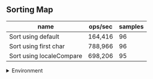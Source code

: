 ## Sorting Map

|name|ops/sec|samples|
|-|-|-|
|Sort using default|164,416|96|
|Sort using first char|788,966|96|
|Sort using localeCompare|698,206|95|


<details>
<summary>Environment</summary>

* __Machine:__ linux x64 | 2 vCPUs | 6.8GB Mem
* __Run:__ Tue Oct 10 2023 21:41:53 GMT+0000 (Coordinated Universal Time)
</details>

<!--
{"environment":{"platform":"linux","arch":"x64","cpus":2,"totalMemory":6.7597503662109375},"benchmarks":"[{\"timeStamp\":1696974102713,\"currentTarget\":{\"0\":{\"name\":\"Sort using default\",\"options\":{\"async\":false,\"defer\":false,\"delay\":0.005,\"initCount\":1,\"maxTime\":5,\"minSamples\":5,\"minTime\":0.05},\"async\":false,\"defer\":false,\"delay\":0.005,\"initCount\":1,\"maxTime\":5,\"minSamples\":5,\"minTime\":0.05,\"id\":1,\"stats\":{\"moe\":2.2845991910746824e-8,\"rme\":0.37562484352001735,\"sem\":1.1656118321809604e-8,\"deviation\":1.1420616907975878e-7,\"mean\":0.000006082130163877018,\"sample\":[0.000006290433308586984,0.000006027411962931761,0.000006031913106270309,0.000006012396083613647,0.000005987720593514419,0.000006012670216584899,0.000006041855809501017,0.000006044296996529855,0.000006407735192054565,0.000006136125762833553,0.00000627041067368673,0.000006031217781500539,0.00000605757951417973,0.000006168243149455546,0.000006265145626420964,0.000006026491204977863,0.0000060136753619719995,0.000006032330740696422,0.000006015697618762714,0.000006008206772765347,0.000006372686011726696,0.000006064818954170157,0.000006033994016991744,0.0000060859871963623314,0.0000061703611343783655,0.000006090893502453033,0.000006092724302979538,0.000006063646404212038,0.00000603571712336963,0.000006050148378604763,0.000006061396673447409,0.0000060605710183080055,0.000006043543017829364,0.000006021908100993179,0.00000603793095608472,0.000006009786286945076,0.000006006411750628216,0.000006011509512983128,0.000006004856288141678,0.000005992578915878904,0.000006012718080650951,0.000006009487136532248,0.000005995558453990667,0.000006013914682302262,0.0000060111623788440826,0.000006009786286945076,0.0000059935960272825174,0.000006044679789398109,0.000005997042359698456,0.0000060686680627019265,0.000006060004427426111,0.000006078229029556061,0.0000064580637788680145,0.000006077642694746919,0.0000060649824099557255,0.000006001213952375254,0.000006014340911810458,0.000006062517290893862,0.000006197246140959675,0.000006019163336125404,0.000006006203900921383,0.000006259123967931076,0.0000060762307047983725,0.0000060303040564795985,0.000006015070958477922,0.000006045764508795023,0.000006745781859518966,0.000006047427904750509,0.000006080562522436281,0.000006078731721909776,0.000006069266363527582,0.0000061507809022376444,0.000006041731841569941,0.0000060415762833552705,0.0000060246918750747875,0.000006060566830202226,0.000006006670575565395,0.000006114989709225798,0.000006006120138805792,0.00000605063479717602,0.000006308975589326313,0.000006078588129711619,0.000006029274859399306,0.000006092983606557377,0.000006120984683498863,0.000006247217422520043,0.0000061147622352518845,0.000006071324638028001,0.000006097135814287424,0.000006065748235012565,0.00000606359423238004,0.000006042246380280004,0.000006067734713413905,0.000006036658130908221,0.000006066920904630848,0.0000060450704798372625],\"variance\":1.3043049055874452e-14},\"times\":{\"cycle\":0.050828361779520236,\"elapsed\":5.481,\"period\":0.000006082130163877018,\"timeStamp\":1696974097232},\"running\":false,\"count\":8357,\"cycles\":4,\"hz\":164416.08006668437},\"1\":{\"name\":\"Sort using first char\",\"options\":{\"async\":false,\"defer\":false,\"delay\":0.005,\"initCount\":1,\"maxTime\":5,\"minSamples\":5,\"minTime\":0.05},\"async\":false,\"defer\":false,\"delay\":0.005,\"initCount\":1,\"maxTime\":5,\"minSamples\":5,\"minTime\":0.05,\"id\":2,\"stats\":{\"moe\":3.833713143027482e-9,\"rme\":0.30246697331514627,\"sem\":1.9559760933813686e-9,\"deviation\":1.9164573511467094e-8,\"mean\":0.0000012674815703045573,\"sample\":[0.0000012557347674738926,0.000001261114171946608,0.0000012703653552377852,0.0000012568241716961758,0.000001267698179359395,0.0000012703052515589393,0.0000012602050787608624,0.000001257442763767499,0.000001265431719716511,0.000001257272444967569,0.000001256753985135507,0.0000012577500062560997,0.0000012782129576336929,0.0000012685607967768574,0.0000012761108580866345,0.0000012570117614674307,0.0000012636258602137084,0.0000012564586972297991,0.000001255868096393984,0.0000012595518130176924,0.0000012642239683691598,0.0000012735207577387955,0.0000012669266785115487,0.0000012570292785465828,0.0000012613435849953705,0.0000012762684867746053,0.0000012611533995645756,0.0000012644341733189861,0.000001257792522709642,0.0000012674046445284152,0.0000012557279847851656,0.000001254449212982658,0.0000012543079190607043,0.0000012557468648513616,0.0000012665853110167374,0.000001274732125905571,0.0000012714545340994254,0.0000012846373719710217,0.0000013076780164876342,0.0000013887262053459905,0.0000013546061703722209,0.0000012829036472645515,0.000001272353859605296,0.0000012571674743942042,0.000001286053834624032,0.0000012885570072445666,0.000001300850487134649,0.0000012922367974019485,0.0000012919470147389458,0.000001273525505870597,0.0000012671351736197851,0.0000012627958531101673,0.00000127053267549338,0.0000012699806145390957,0.0000012572224331751187,0.0000012589186859855108,0.0000012638550836872346,0.0000012870506120409692,0.0000012826338246315263,0.0000012629632275793154,0.0000012626959280539596,0.000001259952935298526,0.0000012542646015488384,0.000001256985111166625,0.0000012554787159630276,0.0000012507272045965525,0.0000012770979015738196,0.0000012761011241568824,0.0000012802430926804896,0.000001274607219585311,0.0000012597680739445416,0.0000012612270047464402,0.0000012696983012740444,0.0000012571599800149888,0.0000012572709650021233,0.0000012698864130299018,0.000001262474532237516,0.0000012591470610277036,0.0000012550026979091205,0.0000012588222877270115,0.000001252012440358722,0.000001254842796832455,0.0000012559644525492743,0.000001258080362718893,0.0000012524471284754315,0.0000012529417451475106,0.0000012518525642626964,0.0000012571335714821014,0.0000012537311583522769,0.0000012579279808148685,0.0000012640083685144014,0.000001254330693712373,0.0000012585425045589667,0.0000012669911068921587,0.0000012629267068022282,0.0000012661542554520247],\"variance\":3.6728087787642615e-16},\"times\":{\"cycle\":0.05073855474086173,\"elapsed\":5.454,\"period\":0.0000012674815703045573,\"timeStamp\":1696974102727},\"running\":false,\"count\":40031,\"cycles\":6,\"hz\":788966.1068284524},\"2\":{\"name\":\"Sort using localeCompare\",\"options\":{\"async\":false,\"defer\":false,\"delay\":0.005,\"initCount\":1,\"maxTime\":5,\"minSamples\":5,\"minTime\":0.05},\"async\":false,\"defer\":false,\"delay\":0.005,\"initCount\":1,\"maxTime\":5,\"minSamples\":5,\"minTime\":0.05,\"id\":3,\"stats\":{\"moe\":9.841064313292233e-9,\"rme\":0.6871088252131133,\"sem\":5.020951180251139e-9,\"deviation\":4.893817856923369e-8,\"mean\":0.0000014322424559515638,\"sample\":[0.0000014115755441920249,0.0000013920713950081538,0.0000014052201829790763,0.0000013867071465918159,0.0000013923788491703127,0.0000013782174523239494,0.0000013836029610060815,0.000001394442802498693,0.0000013901938413274994,0.0000014011299980736948,0.0000013952959079776548,0.0000013830635955860095,0.0000014081914472054816,0.0000013998200831063046,0.0000013784486364511956,0.000001385697184842731,0.000001382848950163736,0.0000013891370978838162,0.0000014190670629351386,0.000001389016015850739,0.0000013816573653650349,0.0000013806474036159497,0.0000013767204105781667,0.0000013812831118082501,0.0000013786577506260491,0.0000013858736283380544,0.000001385406094441847,0.0000013907113390720827,0.000001386613459475812,0.000001381860977420863,0.0000013802795852699321,0.0000013929693077748136,0.0000013780216440691951,0.0000013775073567833667,0.0000013820480184813398,0.0000015562468578971975,0.0000014069516514947334,0.000001387295508924397,0.0000014153921784329364,0.0000015049709853964412,0.000001444396468743984,0.0000014572346745139023,0.0000017330062154506202,0.000001466736833420423,0.000001460988806688485,0.0000014487033634938533,0.000001432328318803113,0.0000014320147685707213,0.000001451013585984984,0.0000014407881246390363,0.0000014495724540029152,0.0000014591708698880669,0.0000014717395836198125,0.0000014674766645581805,0.000001459938203019719,0.0000014482825829872665,0.0000014580377602376173,0.0000014996657407662055,0.0000014655872500756304,0.0000014566626330408954,0.0000014428673028794588,0.0000014422512582162208,0.0000014499272572261489,0.0000014601224388768185,0.000001452341959792085,0.0000014586620554990237,0.00000147872247737961,0.0000014882301366849096,0.0000014839562443277136,0.0000015055677786639532,0.0000014541571463931135,0.0000014417892247187921,0.0000014529030004675338,0.000001467388658177718,0.0000014687885371689448,0.000001467443662165507,0.0000014543744121448805,0.0000014484008415610132,0.0000014417727235224554,0.0000014413656665108221,0.0000014470284370616869,0.0000014309339127086713,0.0000014385686587277577,0.0000014447979978548445,0.000001441467423888232,0.0000014359146613129452,0.0000014397540221666072,0.0000014460466158796514,0.0000014906943703418497,0.0000014347622727647754,0.0000014201804130799482,0.0000014228179092984241,0.0000014310549489838012,0.000001431288715931905,0.0000014261044800748054],\"variance\":2.3949453216742035e-15},\"times\":{\"cycle\":0.05207776794085481,\"elapsed\":5.464,\"period\":0.0000014322424559515638,\"timeStamp\":1696974108181},\"running\":false,\"count\":36361,\"cycles\":5,\"hz\":698205.807155474},\"options\":{},\"events\":{\"start\":[null],\"cycle\":[null,null],\"complete\":[null,null]},\"length\":3,\"running\":false},\"type\":\"cycle\",\"target\":{\"name\":\"Sort using default\",\"options\":{\"async\":false,\"defer\":false,\"delay\":0.005,\"initCount\":1,\"maxTime\":5,\"minSamples\":5,\"minTime\":0.05},\"async\":false,\"defer\":false,\"delay\":0.005,\"initCount\":1,\"maxTime\":5,\"minSamples\":5,\"minTime\":0.05,\"id\":1,\"stats\":{\"moe\":2.2845991910746824e-8,\"rme\":0.37562484352001735,\"sem\":1.1656118321809604e-8,\"deviation\":1.1420616907975878e-7,\"mean\":0.000006082130163877018,\"sample\":[0.000006290433308586984,0.000006027411962931761,0.000006031913106270309,0.000006012396083613647,0.000005987720593514419,0.000006012670216584899,0.000006041855809501017,0.000006044296996529855,0.000006407735192054565,0.000006136125762833553,0.00000627041067368673,0.000006031217781500539,0.00000605757951417973,0.000006168243149455546,0.000006265145626420964,0.000006026491204977863,0.0000060136753619719995,0.000006032330740696422,0.000006015697618762714,0.000006008206772765347,0.000006372686011726696,0.000006064818954170157,0.000006033994016991744,0.0000060859871963623314,0.0000061703611343783655,0.000006090893502453033,0.000006092724302979538,0.000006063646404212038,0.00000603571712336963,0.000006050148378604763,0.000006061396673447409,0.0000060605710183080055,0.000006043543017829364,0.000006021908100993179,0.00000603793095608472,0.000006009786286945076,0.000006006411750628216,0.000006011509512983128,0.000006004856288141678,0.000005992578915878904,0.000006012718080650951,0.000006009487136532248,0.000005995558453990667,0.000006013914682302262,0.0000060111623788440826,0.000006009786286945076,0.0000059935960272825174,0.000006044679789398109,0.000005997042359698456,0.0000060686680627019265,0.000006060004427426111,0.000006078229029556061,0.0000064580637788680145,0.000006077642694746919,0.0000060649824099557255,0.000006001213952375254,0.000006014340911810458,0.000006062517290893862,0.000006197246140959675,0.000006019163336125404,0.000006006203900921383,0.000006259123967931076,0.0000060762307047983725,0.0000060303040564795985,0.000006015070958477922,0.000006045764508795023,0.000006745781859518966,0.000006047427904750509,0.000006080562522436281,0.000006078731721909776,0.000006069266363527582,0.0000061507809022376444,0.000006041731841569941,0.0000060415762833552705,0.0000060246918750747875,0.000006060566830202226,0.000006006670575565395,0.000006114989709225798,0.000006006120138805792,0.00000605063479717602,0.000006308975589326313,0.000006078588129711619,0.000006029274859399306,0.000006092983606557377,0.000006120984683498863,0.000006247217422520043,0.0000061147622352518845,0.000006071324638028001,0.000006097135814287424,0.000006065748235012565,0.00000606359423238004,0.000006042246380280004,0.000006067734713413905,0.000006036658130908221,0.000006066920904630848,0.0000060450704798372625],\"variance\":1.3043049055874452e-14},\"times\":{\"cycle\":0.050828361779520236,\"elapsed\":5.481,\"period\":0.000006082130163877018,\"timeStamp\":1696974097232},\"running\":false,\"count\":8357,\"cycles\":4,\"hz\":164416.08006668437},\"aborted\":false},{\"timeStamp\":1696974108181,\"currentTarget\":{\"0\":{\"name\":\"Sort using default\",\"options\":{\"async\":false,\"defer\":false,\"delay\":0.005,\"initCount\":1,\"maxTime\":5,\"minSamples\":5,\"minTime\":0.05},\"async\":false,\"defer\":false,\"delay\":0.005,\"initCount\":1,\"maxTime\":5,\"minSamples\":5,\"minTime\":0.05,\"id\":1,\"stats\":{\"moe\":2.2845991910746824e-8,\"rme\":0.37562484352001735,\"sem\":1.1656118321809604e-8,\"deviation\":1.1420616907975878e-7,\"mean\":0.000006082130163877018,\"sample\":[0.000006290433308586984,0.000006027411962931761,0.000006031913106270309,0.000006012396083613647,0.000005987720593514419,0.000006012670216584899,0.000006041855809501017,0.000006044296996529855,0.000006407735192054565,0.000006136125762833553,0.00000627041067368673,0.000006031217781500539,0.00000605757951417973,0.000006168243149455546,0.000006265145626420964,0.000006026491204977863,0.0000060136753619719995,0.000006032330740696422,0.000006015697618762714,0.000006008206772765347,0.000006372686011726696,0.000006064818954170157,0.000006033994016991744,0.0000060859871963623314,0.0000061703611343783655,0.000006090893502453033,0.000006092724302979538,0.000006063646404212038,0.00000603571712336963,0.000006050148378604763,0.000006061396673447409,0.0000060605710183080055,0.000006043543017829364,0.000006021908100993179,0.00000603793095608472,0.000006009786286945076,0.000006006411750628216,0.000006011509512983128,0.000006004856288141678,0.000005992578915878904,0.000006012718080650951,0.000006009487136532248,0.000005995558453990667,0.000006013914682302262,0.0000060111623788440826,0.000006009786286945076,0.0000059935960272825174,0.000006044679789398109,0.000005997042359698456,0.0000060686680627019265,0.000006060004427426111,0.000006078229029556061,0.0000064580637788680145,0.000006077642694746919,0.0000060649824099557255,0.000006001213952375254,0.000006014340911810458,0.000006062517290893862,0.000006197246140959675,0.000006019163336125404,0.000006006203900921383,0.000006259123967931076,0.0000060762307047983725,0.0000060303040564795985,0.000006015070958477922,0.000006045764508795023,0.000006745781859518966,0.000006047427904750509,0.000006080562522436281,0.000006078731721909776,0.000006069266363527582,0.0000061507809022376444,0.000006041731841569941,0.0000060415762833552705,0.0000060246918750747875,0.000006060566830202226,0.000006006670575565395,0.000006114989709225798,0.000006006120138805792,0.00000605063479717602,0.000006308975589326313,0.000006078588129711619,0.000006029274859399306,0.000006092983606557377,0.000006120984683498863,0.000006247217422520043,0.0000061147622352518845,0.000006071324638028001,0.000006097135814287424,0.000006065748235012565,0.00000606359423238004,0.000006042246380280004,0.000006067734713413905,0.000006036658130908221,0.000006066920904630848,0.0000060450704798372625],\"variance\":1.3043049055874452e-14},\"times\":{\"cycle\":0.050828361779520236,\"elapsed\":5.481,\"period\":0.000006082130163877018,\"timeStamp\":1696974097232},\"running\":false,\"count\":8357,\"cycles\":4,\"hz\":164416.08006668437},\"1\":{\"name\":\"Sort using first char\",\"options\":{\"async\":false,\"defer\":false,\"delay\":0.005,\"initCount\":1,\"maxTime\":5,\"minSamples\":5,\"minTime\":0.05},\"async\":false,\"defer\":false,\"delay\":0.005,\"initCount\":1,\"maxTime\":5,\"minSamples\":5,\"minTime\":0.05,\"id\":2,\"stats\":{\"moe\":3.833713143027482e-9,\"rme\":0.30246697331514627,\"sem\":1.9559760933813686e-9,\"deviation\":1.9164573511467094e-8,\"mean\":0.0000012674815703045573,\"sample\":[0.0000012557347674738926,0.000001261114171946608,0.0000012703653552377852,0.0000012568241716961758,0.000001267698179359395,0.0000012703052515589393,0.0000012602050787608624,0.000001257442763767499,0.000001265431719716511,0.000001257272444967569,0.000001256753985135507,0.0000012577500062560997,0.0000012782129576336929,0.0000012685607967768574,0.0000012761108580866345,0.0000012570117614674307,0.0000012636258602137084,0.0000012564586972297991,0.000001255868096393984,0.0000012595518130176924,0.0000012642239683691598,0.0000012735207577387955,0.0000012669266785115487,0.0000012570292785465828,0.0000012613435849953705,0.0000012762684867746053,0.0000012611533995645756,0.0000012644341733189861,0.000001257792522709642,0.0000012674046445284152,0.0000012557279847851656,0.000001254449212982658,0.0000012543079190607043,0.0000012557468648513616,0.0000012665853110167374,0.000001274732125905571,0.0000012714545340994254,0.0000012846373719710217,0.0000013076780164876342,0.0000013887262053459905,0.0000013546061703722209,0.0000012829036472645515,0.000001272353859605296,0.0000012571674743942042,0.000001286053834624032,0.0000012885570072445666,0.000001300850487134649,0.0000012922367974019485,0.0000012919470147389458,0.000001273525505870597,0.0000012671351736197851,0.0000012627958531101673,0.00000127053267549338,0.0000012699806145390957,0.0000012572224331751187,0.0000012589186859855108,0.0000012638550836872346,0.0000012870506120409692,0.0000012826338246315263,0.0000012629632275793154,0.0000012626959280539596,0.000001259952935298526,0.0000012542646015488384,0.000001256985111166625,0.0000012554787159630276,0.0000012507272045965525,0.0000012770979015738196,0.0000012761011241568824,0.0000012802430926804896,0.000001274607219585311,0.0000012597680739445416,0.0000012612270047464402,0.0000012696983012740444,0.0000012571599800149888,0.0000012572709650021233,0.0000012698864130299018,0.000001262474532237516,0.0000012591470610277036,0.0000012550026979091205,0.0000012588222877270115,0.000001252012440358722,0.000001254842796832455,0.0000012559644525492743,0.000001258080362718893,0.0000012524471284754315,0.0000012529417451475106,0.0000012518525642626964,0.0000012571335714821014,0.0000012537311583522769,0.0000012579279808148685,0.0000012640083685144014,0.000001254330693712373,0.0000012585425045589667,0.0000012669911068921587,0.0000012629267068022282,0.0000012661542554520247],\"variance\":3.6728087787642615e-16},\"times\":{\"cycle\":0.05073855474086173,\"elapsed\":5.454,\"period\":0.0000012674815703045573,\"timeStamp\":1696974102727},\"running\":false,\"count\":40031,\"cycles\":6,\"hz\":788966.1068284524},\"2\":{\"name\":\"Sort using localeCompare\",\"options\":{\"async\":false,\"defer\":false,\"delay\":0.005,\"initCount\":1,\"maxTime\":5,\"minSamples\":5,\"minTime\":0.05},\"async\":false,\"defer\":false,\"delay\":0.005,\"initCount\":1,\"maxTime\":5,\"minSamples\":5,\"minTime\":0.05,\"id\":3,\"stats\":{\"moe\":9.841064313292233e-9,\"rme\":0.6871088252131133,\"sem\":5.020951180251139e-9,\"deviation\":4.893817856923369e-8,\"mean\":0.0000014322424559515638,\"sample\":[0.0000014115755441920249,0.0000013920713950081538,0.0000014052201829790763,0.0000013867071465918159,0.0000013923788491703127,0.0000013782174523239494,0.0000013836029610060815,0.000001394442802498693,0.0000013901938413274994,0.0000014011299980736948,0.0000013952959079776548,0.0000013830635955860095,0.0000014081914472054816,0.0000013998200831063046,0.0000013784486364511956,0.000001385697184842731,0.000001382848950163736,0.0000013891370978838162,0.0000014190670629351386,0.000001389016015850739,0.0000013816573653650349,0.0000013806474036159497,0.0000013767204105781667,0.0000013812831118082501,0.0000013786577506260491,0.0000013858736283380544,0.000001385406094441847,0.0000013907113390720827,0.000001386613459475812,0.000001381860977420863,0.0000013802795852699321,0.0000013929693077748136,0.0000013780216440691951,0.0000013775073567833667,0.0000013820480184813398,0.0000015562468578971975,0.0000014069516514947334,0.000001387295508924397,0.0000014153921784329364,0.0000015049709853964412,0.000001444396468743984,0.0000014572346745139023,0.0000017330062154506202,0.000001466736833420423,0.000001460988806688485,0.0000014487033634938533,0.000001432328318803113,0.0000014320147685707213,0.000001451013585984984,0.0000014407881246390363,0.0000014495724540029152,0.0000014591708698880669,0.0000014717395836198125,0.0000014674766645581805,0.000001459938203019719,0.0000014482825829872665,0.0000014580377602376173,0.0000014996657407662055,0.0000014655872500756304,0.0000014566626330408954,0.0000014428673028794588,0.0000014422512582162208,0.0000014499272572261489,0.0000014601224388768185,0.000001452341959792085,0.0000014586620554990237,0.00000147872247737961,0.0000014882301366849096,0.0000014839562443277136,0.0000015055677786639532,0.0000014541571463931135,0.0000014417892247187921,0.0000014529030004675338,0.000001467388658177718,0.0000014687885371689448,0.000001467443662165507,0.0000014543744121448805,0.0000014484008415610132,0.0000014417727235224554,0.0000014413656665108221,0.0000014470284370616869,0.0000014309339127086713,0.0000014385686587277577,0.0000014447979978548445,0.000001441467423888232,0.0000014359146613129452,0.0000014397540221666072,0.0000014460466158796514,0.0000014906943703418497,0.0000014347622727647754,0.0000014201804130799482,0.0000014228179092984241,0.0000014310549489838012,0.000001431288715931905,0.0000014261044800748054],\"variance\":2.3949453216742035e-15},\"times\":{\"cycle\":0.05207776794085481,\"elapsed\":5.464,\"period\":0.0000014322424559515638,\"timeStamp\":1696974108181},\"running\":false,\"count\":36361,\"cycles\":5,\"hz\":698205.807155474},\"options\":{},\"events\":{\"start\":[null],\"cycle\":[null,null],\"complete\":[null,null]},\"length\":3,\"running\":false},\"type\":\"cycle\",\"target\":{\"name\":\"Sort using first char\",\"options\":{\"async\":false,\"defer\":false,\"delay\":0.005,\"initCount\":1,\"maxTime\":5,\"minSamples\":5,\"minTime\":0.05},\"async\":false,\"defer\":false,\"delay\":0.005,\"initCount\":1,\"maxTime\":5,\"minSamples\":5,\"minTime\":0.05,\"id\":2,\"stats\":{\"moe\":3.833713143027482e-9,\"rme\":0.30246697331514627,\"sem\":1.9559760933813686e-9,\"deviation\":1.9164573511467094e-8,\"mean\":0.0000012674815703045573,\"sample\":[0.0000012557347674738926,0.000001261114171946608,0.0000012703653552377852,0.0000012568241716961758,0.000001267698179359395,0.0000012703052515589393,0.0000012602050787608624,0.000001257442763767499,0.000001265431719716511,0.000001257272444967569,0.000001256753985135507,0.0000012577500062560997,0.0000012782129576336929,0.0000012685607967768574,0.0000012761108580866345,0.0000012570117614674307,0.0000012636258602137084,0.0000012564586972297991,0.000001255868096393984,0.0000012595518130176924,0.0000012642239683691598,0.0000012735207577387955,0.0000012669266785115487,0.0000012570292785465828,0.0000012613435849953705,0.0000012762684867746053,0.0000012611533995645756,0.0000012644341733189861,0.000001257792522709642,0.0000012674046445284152,0.0000012557279847851656,0.000001254449212982658,0.0000012543079190607043,0.0000012557468648513616,0.0000012665853110167374,0.000001274732125905571,0.0000012714545340994254,0.0000012846373719710217,0.0000013076780164876342,0.0000013887262053459905,0.0000013546061703722209,0.0000012829036472645515,0.000001272353859605296,0.0000012571674743942042,0.000001286053834624032,0.0000012885570072445666,0.000001300850487134649,0.0000012922367974019485,0.0000012919470147389458,0.000001273525505870597,0.0000012671351736197851,0.0000012627958531101673,0.00000127053267549338,0.0000012699806145390957,0.0000012572224331751187,0.0000012589186859855108,0.0000012638550836872346,0.0000012870506120409692,0.0000012826338246315263,0.0000012629632275793154,0.0000012626959280539596,0.000001259952935298526,0.0000012542646015488384,0.000001256985111166625,0.0000012554787159630276,0.0000012507272045965525,0.0000012770979015738196,0.0000012761011241568824,0.0000012802430926804896,0.000001274607219585311,0.0000012597680739445416,0.0000012612270047464402,0.0000012696983012740444,0.0000012571599800149888,0.0000012572709650021233,0.0000012698864130299018,0.000001262474532237516,0.0000012591470610277036,0.0000012550026979091205,0.0000012588222877270115,0.000001252012440358722,0.000001254842796832455,0.0000012559644525492743,0.000001258080362718893,0.0000012524471284754315,0.0000012529417451475106,0.0000012518525642626964,0.0000012571335714821014,0.0000012537311583522769,0.0000012579279808148685,0.0000012640083685144014,0.000001254330693712373,0.0000012585425045589667,0.0000012669911068921587,0.0000012629267068022282,0.0000012661542554520247],\"variance\":3.6728087787642615e-16},\"times\":{\"cycle\":0.05073855474086173,\"elapsed\":5.454,\"period\":0.0000012674815703045573,\"timeStamp\":1696974102727},\"running\":false,\"count\":40031,\"cycles\":6,\"hz\":788966.1068284524},\"aborted\":false},{\"timeStamp\":1696974113645,\"currentTarget\":{\"0\":{\"name\":\"Sort using default\",\"options\":{\"async\":false,\"defer\":false,\"delay\":0.005,\"initCount\":1,\"maxTime\":5,\"minSamples\":5,\"minTime\":0.05},\"async\":false,\"defer\":false,\"delay\":0.005,\"initCount\":1,\"maxTime\":5,\"minSamples\":5,\"minTime\":0.05,\"id\":1,\"stats\":{\"moe\":2.2845991910746824e-8,\"rme\":0.37562484352001735,\"sem\":1.1656118321809604e-8,\"deviation\":1.1420616907975878e-7,\"mean\":0.000006082130163877018,\"sample\":[0.000006290433308586984,0.000006027411962931761,0.000006031913106270309,0.000006012396083613647,0.000005987720593514419,0.000006012670216584899,0.000006041855809501017,0.000006044296996529855,0.000006407735192054565,0.000006136125762833553,0.00000627041067368673,0.000006031217781500539,0.00000605757951417973,0.000006168243149455546,0.000006265145626420964,0.000006026491204977863,0.0000060136753619719995,0.000006032330740696422,0.000006015697618762714,0.000006008206772765347,0.000006372686011726696,0.000006064818954170157,0.000006033994016991744,0.0000060859871963623314,0.0000061703611343783655,0.000006090893502453033,0.000006092724302979538,0.000006063646404212038,0.00000603571712336963,0.000006050148378604763,0.000006061396673447409,0.0000060605710183080055,0.000006043543017829364,0.000006021908100993179,0.00000603793095608472,0.000006009786286945076,0.000006006411750628216,0.000006011509512983128,0.000006004856288141678,0.000005992578915878904,0.000006012718080650951,0.000006009487136532248,0.000005995558453990667,0.000006013914682302262,0.0000060111623788440826,0.000006009786286945076,0.0000059935960272825174,0.000006044679789398109,0.000005997042359698456,0.0000060686680627019265,0.000006060004427426111,0.000006078229029556061,0.0000064580637788680145,0.000006077642694746919,0.0000060649824099557255,0.000006001213952375254,0.000006014340911810458,0.000006062517290893862,0.000006197246140959675,0.000006019163336125404,0.000006006203900921383,0.000006259123967931076,0.0000060762307047983725,0.0000060303040564795985,0.000006015070958477922,0.000006045764508795023,0.000006745781859518966,0.000006047427904750509,0.000006080562522436281,0.000006078731721909776,0.000006069266363527582,0.0000061507809022376444,0.000006041731841569941,0.0000060415762833552705,0.0000060246918750747875,0.000006060566830202226,0.000006006670575565395,0.000006114989709225798,0.000006006120138805792,0.00000605063479717602,0.000006308975589326313,0.000006078588129711619,0.000006029274859399306,0.000006092983606557377,0.000006120984683498863,0.000006247217422520043,0.0000061147622352518845,0.000006071324638028001,0.000006097135814287424,0.000006065748235012565,0.00000606359423238004,0.000006042246380280004,0.000006067734713413905,0.000006036658130908221,0.000006066920904630848,0.0000060450704798372625],\"variance\":1.3043049055874452e-14},\"times\":{\"cycle\":0.050828361779520236,\"elapsed\":5.481,\"period\":0.000006082130163877018,\"timeStamp\":1696974097232},\"running\":false,\"count\":8357,\"cycles\":4,\"hz\":164416.08006668437},\"1\":{\"name\":\"Sort using first char\",\"options\":{\"async\":false,\"defer\":false,\"delay\":0.005,\"initCount\":1,\"maxTime\":5,\"minSamples\":5,\"minTime\":0.05},\"async\":false,\"defer\":false,\"delay\":0.005,\"initCount\":1,\"maxTime\":5,\"minSamples\":5,\"minTime\":0.05,\"id\":2,\"stats\":{\"moe\":3.833713143027482e-9,\"rme\":0.30246697331514627,\"sem\":1.9559760933813686e-9,\"deviation\":1.9164573511467094e-8,\"mean\":0.0000012674815703045573,\"sample\":[0.0000012557347674738926,0.000001261114171946608,0.0000012703653552377852,0.0000012568241716961758,0.000001267698179359395,0.0000012703052515589393,0.0000012602050787608624,0.000001257442763767499,0.000001265431719716511,0.000001257272444967569,0.000001256753985135507,0.0000012577500062560997,0.0000012782129576336929,0.0000012685607967768574,0.0000012761108580866345,0.0000012570117614674307,0.0000012636258602137084,0.0000012564586972297991,0.000001255868096393984,0.0000012595518130176924,0.0000012642239683691598,0.0000012735207577387955,0.0000012669266785115487,0.0000012570292785465828,0.0000012613435849953705,0.0000012762684867746053,0.0000012611533995645756,0.0000012644341733189861,0.000001257792522709642,0.0000012674046445284152,0.0000012557279847851656,0.000001254449212982658,0.0000012543079190607043,0.0000012557468648513616,0.0000012665853110167374,0.000001274732125905571,0.0000012714545340994254,0.0000012846373719710217,0.0000013076780164876342,0.0000013887262053459905,0.0000013546061703722209,0.0000012829036472645515,0.000001272353859605296,0.0000012571674743942042,0.000001286053834624032,0.0000012885570072445666,0.000001300850487134649,0.0000012922367974019485,0.0000012919470147389458,0.000001273525505870597,0.0000012671351736197851,0.0000012627958531101673,0.00000127053267549338,0.0000012699806145390957,0.0000012572224331751187,0.0000012589186859855108,0.0000012638550836872346,0.0000012870506120409692,0.0000012826338246315263,0.0000012629632275793154,0.0000012626959280539596,0.000001259952935298526,0.0000012542646015488384,0.000001256985111166625,0.0000012554787159630276,0.0000012507272045965525,0.0000012770979015738196,0.0000012761011241568824,0.0000012802430926804896,0.000001274607219585311,0.0000012597680739445416,0.0000012612270047464402,0.0000012696983012740444,0.0000012571599800149888,0.0000012572709650021233,0.0000012698864130299018,0.000001262474532237516,0.0000012591470610277036,0.0000012550026979091205,0.0000012588222877270115,0.000001252012440358722,0.000001254842796832455,0.0000012559644525492743,0.000001258080362718893,0.0000012524471284754315,0.0000012529417451475106,0.0000012518525642626964,0.0000012571335714821014,0.0000012537311583522769,0.0000012579279808148685,0.0000012640083685144014,0.000001254330693712373,0.0000012585425045589667,0.0000012669911068921587,0.0000012629267068022282,0.0000012661542554520247],\"variance\":3.6728087787642615e-16},\"times\":{\"cycle\":0.05073855474086173,\"elapsed\":5.454,\"period\":0.0000012674815703045573,\"timeStamp\":1696974102727},\"running\":false,\"count\":40031,\"cycles\":6,\"hz\":788966.1068284524},\"2\":{\"name\":\"Sort using localeCompare\",\"options\":{\"async\":false,\"defer\":false,\"delay\":0.005,\"initCount\":1,\"maxTime\":5,\"minSamples\":5,\"minTime\":0.05},\"async\":false,\"defer\":false,\"delay\":0.005,\"initCount\":1,\"maxTime\":5,\"minSamples\":5,\"minTime\":0.05,\"id\":3,\"stats\":{\"moe\":9.841064313292233e-9,\"rme\":0.6871088252131133,\"sem\":5.020951180251139e-9,\"deviation\":4.893817856923369e-8,\"mean\":0.0000014322424559515638,\"sample\":[0.0000014115755441920249,0.0000013920713950081538,0.0000014052201829790763,0.0000013867071465918159,0.0000013923788491703127,0.0000013782174523239494,0.0000013836029610060815,0.000001394442802498693,0.0000013901938413274994,0.0000014011299980736948,0.0000013952959079776548,0.0000013830635955860095,0.0000014081914472054816,0.0000013998200831063046,0.0000013784486364511956,0.000001385697184842731,0.000001382848950163736,0.0000013891370978838162,0.0000014190670629351386,0.000001389016015850739,0.0000013816573653650349,0.0000013806474036159497,0.0000013767204105781667,0.0000013812831118082501,0.0000013786577506260491,0.0000013858736283380544,0.000001385406094441847,0.0000013907113390720827,0.000001386613459475812,0.000001381860977420863,0.0000013802795852699321,0.0000013929693077748136,0.0000013780216440691951,0.0000013775073567833667,0.0000013820480184813398,0.0000015562468578971975,0.0000014069516514947334,0.000001387295508924397,0.0000014153921784329364,0.0000015049709853964412,0.000001444396468743984,0.0000014572346745139023,0.0000017330062154506202,0.000001466736833420423,0.000001460988806688485,0.0000014487033634938533,0.000001432328318803113,0.0000014320147685707213,0.000001451013585984984,0.0000014407881246390363,0.0000014495724540029152,0.0000014591708698880669,0.0000014717395836198125,0.0000014674766645581805,0.000001459938203019719,0.0000014482825829872665,0.0000014580377602376173,0.0000014996657407662055,0.0000014655872500756304,0.0000014566626330408954,0.0000014428673028794588,0.0000014422512582162208,0.0000014499272572261489,0.0000014601224388768185,0.000001452341959792085,0.0000014586620554990237,0.00000147872247737961,0.0000014882301366849096,0.0000014839562443277136,0.0000015055677786639532,0.0000014541571463931135,0.0000014417892247187921,0.0000014529030004675338,0.000001467388658177718,0.0000014687885371689448,0.000001467443662165507,0.0000014543744121448805,0.0000014484008415610132,0.0000014417727235224554,0.0000014413656665108221,0.0000014470284370616869,0.0000014309339127086713,0.0000014385686587277577,0.0000014447979978548445,0.000001441467423888232,0.0000014359146613129452,0.0000014397540221666072,0.0000014460466158796514,0.0000014906943703418497,0.0000014347622727647754,0.0000014201804130799482,0.0000014228179092984241,0.0000014310549489838012,0.000001431288715931905,0.0000014261044800748054],\"variance\":2.3949453216742035e-15},\"times\":{\"cycle\":0.05207776794085481,\"elapsed\":5.464,\"period\":0.0000014322424559515638,\"timeStamp\":1696974108181},\"running\":false,\"count\":36361,\"cycles\":5,\"hz\":698205.807155474},\"options\":{},\"events\":{\"start\":[null],\"cycle\":[null,null],\"complete\":[null,null]},\"length\":3,\"running\":false},\"type\":\"cycle\",\"target\":{\"name\":\"Sort using localeCompare\",\"options\":{\"async\":false,\"defer\":false,\"delay\":0.005,\"initCount\":1,\"maxTime\":5,\"minSamples\":5,\"minTime\":0.05},\"async\":false,\"defer\":false,\"delay\":0.005,\"initCount\":1,\"maxTime\":5,\"minSamples\":5,\"minTime\":0.05,\"id\":3,\"stats\":{\"moe\":9.841064313292233e-9,\"rme\":0.6871088252131133,\"sem\":5.020951180251139e-9,\"deviation\":4.893817856923369e-8,\"mean\":0.0000014322424559515638,\"sample\":[0.0000014115755441920249,0.0000013920713950081538,0.0000014052201829790763,0.0000013867071465918159,0.0000013923788491703127,0.0000013782174523239494,0.0000013836029610060815,0.000001394442802498693,0.0000013901938413274994,0.0000014011299980736948,0.0000013952959079776548,0.0000013830635955860095,0.0000014081914472054816,0.0000013998200831063046,0.0000013784486364511956,0.000001385697184842731,0.000001382848950163736,0.0000013891370978838162,0.0000014190670629351386,0.000001389016015850739,0.0000013816573653650349,0.0000013806474036159497,0.0000013767204105781667,0.0000013812831118082501,0.0000013786577506260491,0.0000013858736283380544,0.000001385406094441847,0.0000013907113390720827,0.000001386613459475812,0.000001381860977420863,0.0000013802795852699321,0.0000013929693077748136,0.0000013780216440691951,0.0000013775073567833667,0.0000013820480184813398,0.0000015562468578971975,0.0000014069516514947334,0.000001387295508924397,0.0000014153921784329364,0.0000015049709853964412,0.000001444396468743984,0.0000014572346745139023,0.0000017330062154506202,0.000001466736833420423,0.000001460988806688485,0.0000014487033634938533,0.000001432328318803113,0.0000014320147685707213,0.000001451013585984984,0.0000014407881246390363,0.0000014495724540029152,0.0000014591708698880669,0.0000014717395836198125,0.0000014674766645581805,0.000001459938203019719,0.0000014482825829872665,0.0000014580377602376173,0.0000014996657407662055,0.0000014655872500756304,0.0000014566626330408954,0.0000014428673028794588,0.0000014422512582162208,0.0000014499272572261489,0.0000014601224388768185,0.000001452341959792085,0.0000014586620554990237,0.00000147872247737961,0.0000014882301366849096,0.0000014839562443277136,0.0000015055677786639532,0.0000014541571463931135,0.0000014417892247187921,0.0000014529030004675338,0.000001467388658177718,0.0000014687885371689448,0.000001467443662165507,0.0000014543744121448805,0.0000014484008415610132,0.0000014417727235224554,0.0000014413656665108221,0.0000014470284370616869,0.0000014309339127086713,0.0000014385686587277577,0.0000014447979978548445,0.000001441467423888232,0.0000014359146613129452,0.0000014397540221666072,0.0000014460466158796514,0.0000014906943703418497,0.0000014347622727647754,0.0000014201804130799482,0.0000014228179092984241,0.0000014310549489838012,0.000001431288715931905,0.0000014261044800748054],\"variance\":2.3949453216742035e-15},\"times\":{\"cycle\":0.05207776794085481,\"elapsed\":5.464,\"period\":0.0000014322424559515638,\"timeStamp\":1696974108181},\"running\":false,\"count\":36361,\"cycles\":5,\"hz\":698205.807155474},\"aborted\":false}]"}-->
